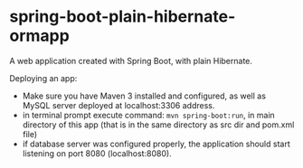 # spring-boot-plain-hibernate-ormapp
A web application created with Spring Boot, with plain Hibernate.

Deploying an app:
 - Make sure you have Maven 3 installed and configured, as well as MySQL server deployed at localhost:3306 address.
 - in terminal prompt execute command: ```mvn spring-boot:run```, in main directory of this app (that is in the same directory as src dir and pom.xml file)
 - if database server was configured properly, the application should start listening on port 8080 (localhost:8080).
